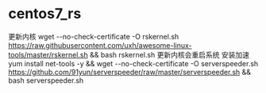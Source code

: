 # centos7_rs
更新内核
wget --no-check-certificate -O rskernel.sh https://raw.githubusercontent.com/uxh/awesome-linux-tools/master/rskernel.sh && bash rskernel.sh
更新内核会重启系统
安装加速
yum install net-tools -y && wget --no-check-certificate -O serverspeeder.sh https://github.com/91yun/serverspeeder/raw/master/serverspeeder.sh && bash serverspeeder.sh
